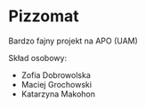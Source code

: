 # Pizzomat
Bardzo fajny projekt na APO (UAM)

Skład osobowy:
- Zofia Dobrowolska
- Maciej Grochowski
- Katarzyna Makohon
